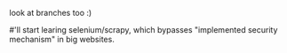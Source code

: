 look at branches too :)

#'ll start learing selenium/scrapy, which bypasses "implemented security mechanism" in big websites.
